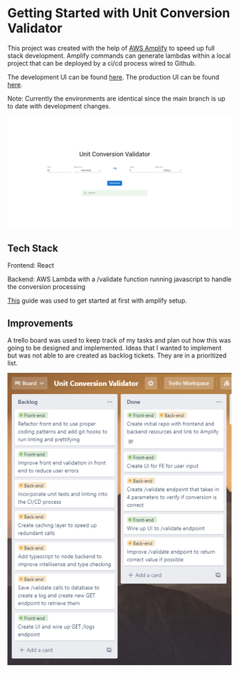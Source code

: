 # Getting Started with Unit Conversion Validator

This project was created with the help of [AWS Amplify](https://aws.amazon.com/amplify/) to speed up full stack development. Amplify commands can generate lambdas within a local project that can be deployed by a ci/cd process wired to Github.

The development UI can be found [here](https://develop.d33bggktt1jq4h.amplifyapp.com/).
The production UI can be found [here](https://main.d33bggktt1jq4h.amplifyapp.com/).

Note: Currently the environments are identical since the main branch is up to date with development changes.

![Screenshot](UnitConversionValidator.PNG)

## Tech Stack

Frontend: React

Backend: AWS Lambda with a /validate function running javascript to handle the conversion processing

[This](https://beabetterdev.com/2021/10/28/aws-amplify-setup-react/) guide was used to get started at first with amplify setup.

## Improvements

A trello board was used to keep track of my tasks and plan out how this was going to be designed and implemented. Ideas that I wanted to implement but was not able to are created as backlog tickets. They are in a prioritized list. 

![Screenshot](TrelloBoard.PNG)

